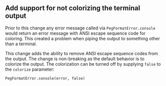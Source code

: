 ## Add support for not colorizing the terminal output

Prior to this change any error message called via `PegFormatError.console`
would return an error message with ANSI escape sequence code for coloring. This
created a problem when piping the output to something other than a terminal.

This change adds the ability to remove ANSI escape sequence codes from the
output. The change is non-breaking as the default behavior is to colorize
the output. The colorization can be turned off by supplying `false` to
the `colorize` parameter:

```pony
PegFormatError.console(error, false)
```
